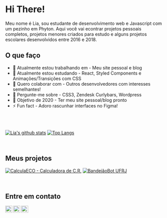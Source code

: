 # Hi There!
<!-- [![Website](https://img.shields.io/badge/Text-Text-green?style=flat-square)](https://google.com) -->
Meu nome é Lia, sou estudante de desenvolvimento web e Javascript com um pezinho em Phyton. Aqui você vai econtrar projetos pessoais completos, projetos menores criados para estudo e alguns projetos escolares desenvolvidos entre 2016 e 2018.

## O que faço
- 🔭 Atualmente estou trabalhando em - Meu site pessoal e blog
- 🌱 Atualmente estou estudando - React, Styled Components e Animações/Transições com CSS
- 👯 Quero colaborar com - Outros desenvolvedores com interesses semelhantes!
- 💬 Pergunte-me sobre - CSS3, Zendesk Curlybars, Wordpress 
- 🥅 Objetivo de 2020 - Ter meu site pessoal/blog pronto
- ⚡ Fun fact - Adoro rascunhar interfaces no Figma!

<br />
<br />


 [![Lia's github stats](https://github-readme-stats.vercel.app/api?username=liaporto&count_private=true&include_all_commits=true&theme=nightowl&hide=issues,contribs)](https://github.com/anuraghazra/github-readme-stats)
[![Top Langs](https://github-readme-stats.vercel.app/api/top-langs/?username=liaporto&layout=compact&theme=nightowl)](https://github.com/anuraghazra/github-readme-stats)

<br />

## Meus projetos
[![CalculaECO - Calculadora de C.R.](https://github-readme-stats.vercel.app/api/pin/?username=liaporto&repo=calcula-eco)](https://github.com/liaporto/calcula-eco)
[![BandejãoBot UFRJ](https://github-readme-stats.vercel.app/api/pin/?username=liaporto&repo=bandejaobot-ufrj)](https://github.com/liaporto/bandejaobot-ufrj)


<br />

## Entre em contato
[<img align="left" alt="codeSTACKr | Gmail" width="22px" src="https://cdn.jsdelivr.net/npm/simple-icons@v3/icons/gmail.svg" />][email]
[<img align="left" alt="codeSTACKr | LinkedIn" width="22px" src="https://cdn.jsdelivr.net/npm/simple-icons@v3/icons/linkedin.svg" />][linkedin]
[<img align="left" alt="codeSTACKr | Twitter" width="22px" src="https://cdn.jsdelivr.net/npm/simple-icons@v3/icons/twitter.svg" />][twitter]

<!-- Optional if you have blogs -->
<!-- ## Latest blog posts: -->
<!-- BLOG-POST-LIST:START -->
<!-- BLOG-POST-LIST:END -->

<!-- This section you create this variables that are used above -->
[email]: mailto:liabarcellos28@gmail.com
[twitter]: https://twitter.com/moonkoala_
[linkedin]: https://www.linkedin.com/in/lia-barcellos/
